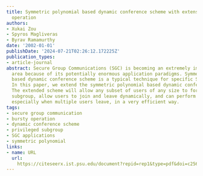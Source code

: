 ```yaml
---
title: Symmetric polynomial based dynamic conference scheme with extension in bursty
  operation
authors:
- Xukai Zou
- Spyros Magliveras
- Byrav Ramamurthy
date: '2002-01-01'
publishDate: '2024-07-21T02:26:12.172225Z'
publication_types:
- article-journal
abstract: Secure Group Communications (SGC) is becoming an extremely important research
  area because of its potentially enormous application paradigms. Symmetric polynomial
  based dynamic conference scheme is a typical technique for specific SGC applications.
  In this paper, we extend the symmetric polynomial based dynamic conference scheme.
  The extended scheme will allow any subset of users of any size to form a privileged
  subgroup, allow users to join and leave dynamically, and can perform bursty operation,
  especially when multiple users leave, in a very efficient way.
tags:
- secure group communication
- bursty operation
- dynamic conference scheme
- privileged subgroup
- SGC applications
- symmetric polynomial
links:
- name: URL
  url: 
    https://citeseerx.ist.psu.edu/document?repid=rep1&type=pdf&doi=c2569e6ce82eadeebab0ceef73be059fde2cf0b6
---
```

